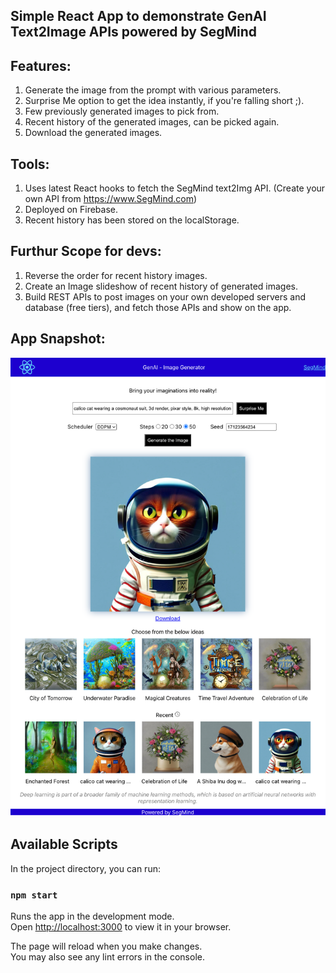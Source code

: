 ## Simple React App to demonstrate GenAI Text2Image APIs powered by SegMind

## Features:
1) Generate the image from the prompt with various parameters.
2) Surprise Me option to get the idea instantly, if you're falling short ;).
3) Few previously generated images to pick from.
4) Recent history of the generated images, can be picked again.
5) Download the generated images.

## Tools:
1) Uses latest React hooks to fetch the SegMind text2Img API. (Create your own API from https://www.SegMind.com)
2) Deployed on Firebase.
3) Recent history has been stored on the localStorage.

## Furthur Scope for devs:
1) Reverse the order for recent history images.
2) Create an Image slideshow of recent history of generated images.
3) Build REST APIs to post images on your own developed servers and database (free tiers), and fetch those APIs and show on the app.

## App Snapshot:
![App Snapshot](GenAI-Image-Generator.png)

## Available Scripts

In the project directory, you can run:
### `npm start`

Runs the app in the development mode.\
Open [http://localhost:3000](http://localhost:3000) to view it in your browser.

The page will reload when you make changes.\
You may also see any lint errors in the console.
